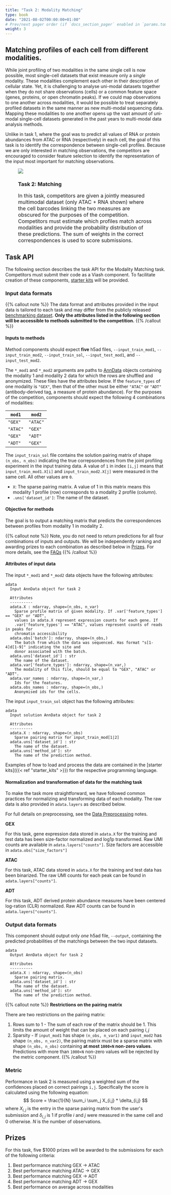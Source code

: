```yaml
---
title: "Task 2: Modality Matching"
type: book
date: "2021-08-02T00:00:00+01:00"
# Prev/next pager order (if `docs_section_pager` enabled in `params.toml`)
weight: 3
---
```

## Matching profiles of each cell from different modalities.
While joint profiling of two modalities in the same single cell is now possible, most single-cell datasets that exist measure only a *single* modality. These modalities complement each other in their description of cellular state. Yet, it is challenging to analyse uni-modal datasets together when they do not share observations (cells) or a common feature space (genes, proteins, or open chromatin peaks). If we could map observations to one another across modalities, it would be possible to treat separately profiled datasets in the same manner as new multi-modal sequencing data. Mapping these modalities to one another opens up the vast amount of uni-modal single-cell datasets generated in the past years to multi-modal data analysis methods.

Unlike in task 1, where the goal was to predict all values of RNA or protein abundances from ATAC or RNA (respectively) in each cell, the goal of this task is to identify the correspondence between single-cell profiles. Because we are only interested in matching observations, the competitors are encouraged to consider feature selection to identify the representation of the input most important for matching observations.

<figure>
  <img src="/media/tasks/match.svg">
  <figcaption>
    <h3>
      Task 2: Matching
    </h3>
    <p style="font-size: medium;">
      In this task, competitors are given a jointly measured multimodal dataset (only ATAC + RNA shown) where the cell barcodes linking the two measures are obscured for the purposes of the competition. Competitors must estimate which profiles match across modalities and provide the probability distribution of these predictions. The sum of weights in the correct correspondences is used to score submissions.
    </p>
  </figcaption>
</figure>

## Task API

The following section describes the task API for the Modality Matching task. Competitors must submit their code as a Viash component. To facilitate creation of these components, [starter kits](/neurips_docs/submission/starter_kits/) will be provided.

### Input data formats

{{% callout note  %}}
The data format and attributes provided in the input data is tailored to each task and may differ from the publicly released [benchmarking dataset](/neurips_docs/data/dataset/). **Only the attributes listed in the following section will be accessible to methods submitted to the competition.**
{{% /callout  %}}

#### Inputs to methods

Method components should expect **five** h5ad files, `--input_train_mod1`, `--input_train_mod2`, `--input_train_sol`, `--input_test_mod1`, and `--input_test_mod2`.

The `*_mod1` and `*_mod2` arguments are paths to [AnnData](https://anndata.readthedocs.io/en/latest/) objects containing the modality 1 and modality 2 data for which the rows are shuffled and anonymized. These files have the attributes below. If the `feature_types` of one modality is ``"GEX"``, then that of the other must be either ``"ATAC"`` or ``"ADT"`` (antibody-derived tag, a measure of protein abundance). For the purposes of the competition, components should expect the following 4 combinations of modalities:

| `mod1`   | `mod2`   |
|----------|----------|
| `"GEX"`  | `"ATAC"` |
| `"ATAC"` | `"GEX"`  |
| `"GEX"`  | `"ADT"`  |
| `"ADT"`  | `"GEX"`  |

The `input_train_sol` file contains the solution pairing matrix of shape `(n_obs, n_obs)` indicating the true correpsondences from the joint profiling experiment in the input training data. A value of `1` in index `[i,j]` means that `input_train_mod1.X[i]` and `input_train_mod2.X[j]` were measured in the same cell. All other values are `0`.

  * `X`: The sparse pairing matrix. A value of 1 in this matrix means this modality 1 profile (row) corresponds to a modality 2 profile (column).
  * `.uns['dataset_id']`: The name of the dataset.

#### Objective for methods

The goal is to output a matching matrix that predicts the correspondences between profiles from modality 1 in modality 2.

{{% callout note  %}}
Note, you do not need to return predictions for all four combinations of inputs and outputs. We will be independently ranking and awarding prizes to each combination as described below in [Prizes](#prizes). For more details, see the [FAQs](/neurips_docs/faqs/questions/#what-if-i-only-want-to-compete-for-one-of-the-prizes-in-a-task)
{{% /callout  %}}

#### Attributes of input data

The input `*_mod1` and `*_mod2` data objects have the following attributes:


```plaintext
adata
  Input AnnData object for task 2

  Attributes
  ----------
  adata.X : ndarray, shape=(n_obs, n_var)
    Sparse profile matrix of given modality. If .var['feature_types'] == "GEX" or "ADT",
    values in adata.X represent expression counts for each gene. If
    .var['feature_types'] == "ATAC", values represent counts of reads in peaks for
    chromatin accessibility
  adata.obs['batch']: ndarray, shape=(n_obs,)
    The batch from which the data was sequenced. Has format "s[1-4]d[1-9]" indicating the site and
    donor associated with the batch.
  adata.uns['dataset_id'] : str
    The name of the dataset.
  adata.var['feature_types']: ndarray, shape=(n_var,)
    The modality of this file, should be equal to "GEX", "ATAC" or "ADT".
  adata.var_names : ndarray, shape=(n_var,)
    Ids for the features.
  adata.obs_names : ndarray, shape=(n_obs,)
    Anonymised ids for the cells.
```

The input `input_train_sol` object has the following attributes:

```plaintext
adata
  Input solution AnnData object for task 2

  Attributes
  ----------
  adata.X : ndarray, shape=(n_obs)
    Sparse pairing matrix for input_train_mod[1|2]
  adata.uns['dataset_id'] : str
    The name of the dataset.
  adata.uns['method_id']: str
    The name of the prediction method.
```

Examples of how to load and process the data are contained in the [starter kits]({{< ref "starter_kits" >}}) for the respective programming language.

#### Normalization and transformation of data for the matching task

To make the task more straightforward, we have followed common practices for normalizing and transforming data of each modality. The raw data is also provided in `adata.layers` as described below.

For full details on preprocessing, see the [Data Preprocessing](/neurips_docs/data/dataset/#preprocessing) notes.

**GEX**  

For this task, gene expression data stored in `adata.X` for the training and test data has been size-factor normalized and log1p transformed.  Raw UMI counts are available in `adata.layers["counts"]`. Size factors are accessible in `adata.obs["size_factors"]`

**ATAC**

For this task, ATAC data stored in `adata.X` for the training and test data has been binarized. The raw UMI counts for each peak can be found in `adata.layers["counts"]`.

**ADT**

For this task, ADT derived protein abundance measures have been centered log-ration (CLR) normalized. Raw ADT counts can be found in `adata.layers["counts"]`.


### Output data formats

This component should output only *one* h5ad file, `--output`, containing the predicted probabilities of the matchings between the two input datasets.

```plaintext
adata
  Output AnnData object for task 2

  Attributes
  ----------
  adata.X : ndarray, shape=(n_obs)
    Sparse pairing matrix.
  adata.uns['dataset_id'] : str
    The name of the dataset.
  adata.uns['method_id']: str
    The name of the prediction method.
```

{{% callout note  %}}
**Restrictions on the pairing matrix**

There are two restrictions on the pairing matrix:
1. Rows sum to 1 - The sum of each row of the matrix should be 1. This limits the amount of weight that can be placed on each pairing $i,j$
2. Sparsity - If `input_mod1` has shape `(n_obs, n_var1)` and `input_mod2` has shape `(n_obs, n_var2)`, the pairing matrix must be a sparse matrix with shape `(n_obs, n_obs)` containing **at most `1000×N` non-zero values**. Predictions with more than `1000×N` non-zero values will be rejected by the metric component.
{{% /callout  %}}


### Metric

Performance in task 2 is measured using a weighted sum of the confidences placed on correct pairings `i,j`.
Specifically the score is calculated using the following equation:
$$ Score = \frac{1}{N} \sum_i \sum_j X_{i,j} * \delta_{i,j} $$
where $X_{i,j}$ is the entry in the sparse pairing matrix from the user's submission and $\delta_{i,j}$ is $1$ if profile $i$ and $j$ were measured in the same cell and $0$ otherwise. $N$ is the number of observations.


## Prizes

For this task, five $1000 prizes will be awarded to the submissions for each of the following criteria:
1. Best performance matching GEX → ATAC
2. Best performance matching ATAC → GEX
2. Best performance matching GEX → ADT
2. Best performance matching ADT → GEX
3. Best performance on average across modalities
